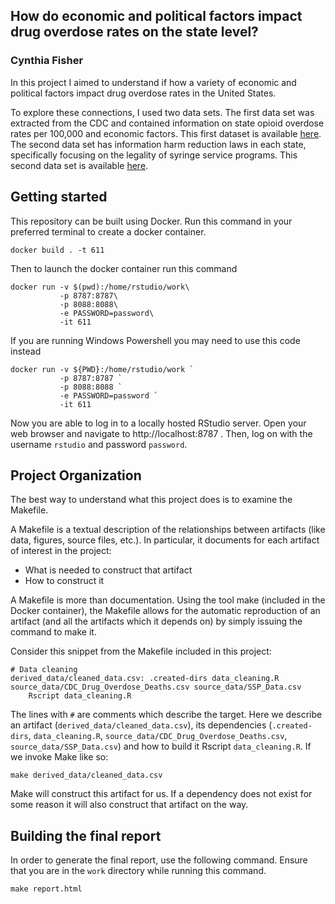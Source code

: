 ## **How do economic and political factors impact drug overdose rates on the state level?**

### Cynthia Fisher

In this project I aimed to understand if how a variety of economic and political factors impact drug overdose rates in the United States. 

To explore these connections, I used two data sets. The first data set was extracted from the CDC and contained information on state opioid overdose rates per 100,000 and economic factors. This first dataset is available [here](https://www.kaggle.com/datasets/craigchilvers/opioids-in-the-us-cdc-drug-overdose-deaths/data). The second data set has information harm reduction laws in each state, specifically focusing on the legality of syringe service programs. This second data set is available [here](https://lawatlas.org/datasets/syringe-services-programs-laws).

## Getting started

This repository can be built using Docker. Run this command in your preferred terminal to create a docker container.

``` 
docker build . -t 611 
``` 

Then to launch the docker container run this command

```
docker run -v $(pwd):/home/rstudio/work\
           -p 8787:8787\
           -p 8088:8088\
           -e PASSWORD=password\
           -it 611
```

If you are running Windows Powershell you may need to use this code instead

```
docker run -v ${PWD}:/home/rstudio/work `
           -p 8787:8787 `
           -p 8088:8088 `
           -e PASSWORD=password `
           -it 611
```

Now you are able to log in to a locally hosted RStudio server. Open your web browser and navigate to http://localhost:8787 . Then, log on with the username `rstudio` and password `password`.

## Project Organization
The best way to understand what this project does is to examine the Makefile.

A Makefile is a textual description of the relationships between artifacts (like data, figures, source files, etc.). In particular, it documents for each artifact of interest in the project: 
  - What is needed to construct that artifact 
  - How to construct it
  
A Makefile is more than documentation. Using the tool make (included in the Docker container), the Makefile allows for the automatic reproduction of an artifact (and all the artifacts which it depends on) by simply issuing the command to make it.

Consider this snippet from the Makefile included in this project:

```
# Data cleaning 
derived_data/cleaned_data.csv: .created-dirs data_cleaning.R source_data/CDC_Drug_Overdose_Deaths.csv source_data/SSP_Data.csv
	Rscript data_cleaning.R
```
The lines with `#` are comments which describe the target. 
Here we describe an artifact (`derived_data/cleaned_data.csv`), its dependencies (`.created-dirs`, `data_cleaning.R`, `source_data/CDC_Drug_Overdose_Deaths.csv`, `source_data/SSP_Data.csv`) and how to build it Rscript `data_cleaning.R`. If we invoke Make like so:

```
make derived_data/cleaned_data.csv
```

Make will construct this artifact for us. If a dependency does not exist for some reason it will also construct that artifact on the way. 

## Building the final report

In order to generate the final report, use the following command. Ensure that you are in the `work` directory while running this command.

```
make report.html
```



